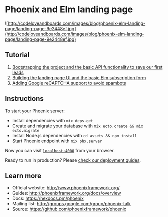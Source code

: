 # Phoenix and Elm landing page

![http://codeloveandboards.com/images/blog/phoenix-elm-landing-page/landing-page-9e2448ef.jpg](http://codeloveandboards.com/images/blog/phoenix-elm-landing-page/landing-page-9e2448ef.jpg)

## Tutorial

  1. [Bootstrapping the project and the basic API functionality to save our first leads](http://codeloveandboards.com/blog/2017/12/02/phoenix-elm-landing-page-pt-1/)
  2. [Building the landing page UI and the basic Elm subscription form](http://codeloveandboards.com/blog/2017/12/23/phoenix-elm-landing-page-pt-2/)
  3. [Adding Google reCAPTCHA support to avoid spambots](http://codeloveandboards.com/blog/2018/01/06/phoenix-elm-landing-page-pt-3/)

## Instructions
To start your Phoenix server:

  * Install dependencies with `mix deps.get`
  * Create and migrate your database with `mix ecto.create && mix ecto.migrate`
  * Install Node.js dependencies with `cd assets && npm install`
  * Start Phoenix endpoint with `mix phx.server`

Now you can visit [`localhost:4000`](http://localhost:4000) from your browser.

Ready to run in production? Please [check our deployment guides](http://www.phoenixframework.org/docs/deployment).

## Learn more

  * Official website: http://www.phoenixframework.org/
  * Guides: http://phoenixframework.org/docs/overview
  * Docs: https://hexdocs.pm/phoenix
  * Mailing list: http://groups.google.com/group/phoenix-talk
  * Source: https://github.com/phoenixframework/phoenix
